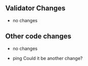 ## Validator Changes

* no changes

## Other code changes

* no changes

- ping
Could it be another change?
